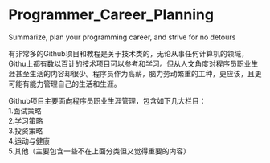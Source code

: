 # Programmer_Career_Planning
Summarize, plan your programming career, and strive for no detours
  
有非常多的Github项目和教程是关于技术类的，无论从事任何计算机的领域，Githu上都有数以百计的技术项目可以参考和学习。但从人文角度对程序员职业生涯甚至生活的内容却很少。程序员作为高薪，脑力劳动繁重的工种，更应该，且更可能有能力管理自己的生活和生涯。

Github项目主要面向程序员职业生涯管理，包含如下几大栏目：  
1.面试策略  
2.学习策略  
3.投资策略  
4.运动与健康  
5.其他（主要包含一些不在上面分类但又觉得重要的内容）  